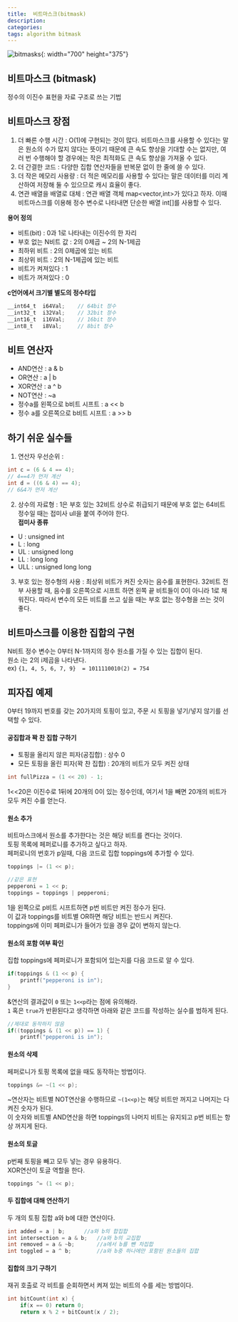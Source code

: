 ```yaml
---
title:  비트마스크(bitmask)
description: 
categories: 
tags: algorithm bitmask
---
```


![bitmasks](https://connect-prd-cdn.unity.com/p/images/bdf6a86b-36f3-400d-811f-f1cbaf834c18_bitmask_article_thumb.png){: width="700" height="375"}

## 비트마스크 (bitmask)
정수의 이진수 표현을 자료 구조로 쓰는 기법

## 비트마스크 장점
1. 더 빠른 수행 시간
: O(1)에 구현되는 것이 많다. 비트마스크를 사용할 수 있다는 말은 원소의 수가 많지 않다는 뜻이기 때문에 큰 속도 향상을 기대할 수는 없지만, 여러 번 수행해야 할 경우에는 작은 최적화도 큰 속도 향상을 가져올 수 있다.
2. 더 간결한 코드
: 다양한 집합 연산자들을 반복문 없이 한 줄에 쓸 수 있다.
3. 더 작은 메모리 사용량
: 더 적은 메모리를 사용할 수 있다는 말은 데이터를 미리 계산하여 저장해 둘 수 있으므로 캐시 효율이 좋다.
4. 연관 배열을 배열로 대체
: 연관 배열 객체  map<vector<bool>,int>가 있다고 하자. 이때 비트마스크를 이용해 정수 변수로 나타내면 단순한 배열 int[]를 사용할 수 있다.

**용어 정의**
- 비트(bit) : 0과 1로 나타내는 이진수의 한 자리
- 부호 없는 N비트 값 : 2의 0제곱 ~ 2의 N-1제곱
- 최하위 비트 : 2의 0제곱에 있는 비트
- 최상위 비트 : 2의  N-1제곱에 있는 비트
- 비트가 켜져있다 : 1
- 비트가 꺼져있다 : 0

**c언어에서 크기별 별도의 정수타입**
```c
__int64_t  i64Val;    // 64bit 정수
__int32_t  i32Val;    // 32bit 정수
__int16_t  i16Val;    // 16bit 정수
__int8_t   i8Val;     // 8bit 정수
```

## 비트 연산자
- AND연산 : a & b
- OR연산 : a \| b
- XOR연산 : a ^ b
- NOT연산 : ~a
- 정수a를 왼쪽으로 b비트 시프트 : a << b
- 정수 a를 오른쪽으로 b비트 시프트 : a >> b

## 하기 쉬운 실수들
1. 연산자 우선순위
: 
```c
int c = (6 & 4 == 4);
// 4==4가 먼저 계산
int d = ((6 & 4) == 4);
// 6&4가 먼저 계산
```
2. 상수의 자료형
: 1은 부호 있는 32비트 상수로 취급되기 때문에 부호 없는 64비트 정수일 때는 접미사 ull을 붙여 주어야 한다.<br/>
 **접미사 종류**
- U : unsigned int
- L : long
- UL : unsigned long
- LL : long long
- ULL : unsigned long long
3. 부호 있는 정수형의 사용
: 최상위 비트가 켜진 숫자는 음수를 표현한다. 32비트 전부 사용할 때, 음수를 오른쪽으로 시프트 하면 왼쪽 끝 비트들이 0이 아니라 1로 채워진다. 따라서 변수의 모든 비트를 쓰고 싶을 때는 부호 없는 정수형을 쓰는 것이 좋다.


## 비트마스크를 이용한 집합의 구현
N비트 정수 변수는 0부터 N-1까지의 정수 원소를 가질 수 있는 집합이 된다.  
원소 i는 2의 i제곱을 나타낸다.<br/>
ex) `{1, 4, 5, 6, 7, 9}  = 1011110010(2) = 754`

## 피자집 예제
0부터 19까지 번호를 갖는 20가지의 토핑이 있고, 주문 시 토핑을 넣기/넣지 않기를 선택할 수 있다.

#### 공집합과 꽉 찬 집합 구하기
- 토핑을 올리지 않은 피자(공집합) : 상수 0  
- 모든 토핑을 올린 피자(꽉 찬 집합) : 20개의 비트가 모두 켜진 상태  
```c
int fullPizza = (1 << 20) - 1;
```
1<<20은 이진수로 1뒤에 20개의 0이 있는 정수인데, 여기서 1을 빼면 20개의 비트가 모두 켜진 수를 얻는다.

#### 원소 추가
비트마스크에서 원소를 추가한다는 것은 해당 비트를 켠다는 것이다.  
토핑 목록에 페퍼로니를 추가하고 싶다고 하자.  
페퍼로니의 번호가 p일때, 다음 코드로 집합  toppings에 추가할 수 있다.
```c
toppings |= (1 << p);

//같은 표현
pepperoni = 1 << p;
toppings = toppings | pepperoni;
```
1을 왼쪽으로 p비트 시프트하면 p번 비트만 켜진 정수가 된다.  
이 값과 toppings를 비트별 OR하면 해당 비트는 반드시 켜진다.  
toppings에 이미 페퍼로니가 들어가 있을 경우 값이 변하지 않는다.

#### 원소의 포함 여부 확인
집합 toppings에 페퍼로니가 포함되어 있는지를 다음 코드로 알 수 있다.
```c
if(toppings & (1 << p) {
	printf("pepperoni is in");
}
```
&연산의 결과값이 `0` 또는 `1<<p`라는 점에 유의해라.  
`1` 혹은 `true`가 반환된다고 생각하면 아래와 같은 코드를 작성하는 실수를 범하게 된다.
```c
//제대로 동작하지 않음
if((toppings & (1 << p)) == 1) {
	printf("pepperoni is in");
```

#### 원소의 삭제
페퍼로니가 토핑 목록에 없을 때도 동작하는 방법이다.
```c
toppings &= ~(1 << p);
```
~연산자는 비트별 NOT연산을 수행하므로 `~(1<<p)`는 해당 비트만 꺼지고 나머지는 다 켜진 숫자가 된다.  
이 숫자와 비트별 AND연산을 하면 toppings의 나머지 비트는 유지되고 p번 비트는 항상 꺼지게 된다.

#### 원소의 토글 
p번째 토핑을 빼고 모두 넣는 경우 유용하다.  
XOR연산이 토글 역할을 한다.
```c
toppings ^= (1 << p);
```

#### 두 집합에 대해 연산하기
두 개의 토핑 집합 a와 b에 대한 연산이다.
```c
int added = a | b;		//a와 b의 합집합
int intersection = a & b;	//a와 b의 교집합
int removed = a & ~b;		//a에서 b를 뺀 차집합
int toggled = a ^ b;		//a와 b중 하나에만 포함된 원소들의 집합
```

#### 집합의 크기 구하기
재귀 호출로 각 비트를 순회하면서 켜져 있는 비트의 수를 세는 방법이다.
```c
int bitCount(int x) {
	if(x == 0) return 0;
	return x % 2 + bitCount(x / 2);
```
